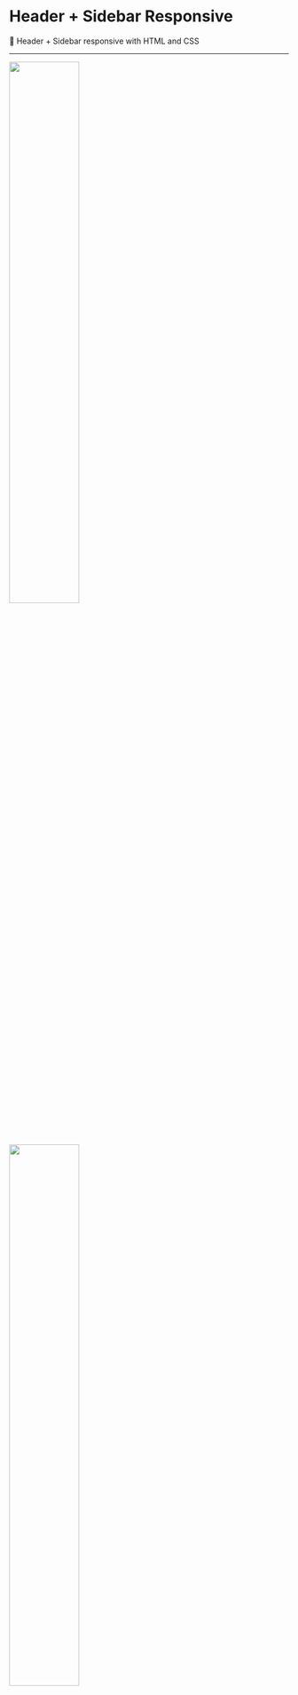 # Header + Sidebar Responsive
📌 Header + Sidebar responsive with HTML and CSS
<hr>
<div style="textAlign: center;">
<img style="width: 50%;" src="https://blogger.googleusercontent.com/img/b/R29vZ2xl/AVvXsEgCZ-WoV35On1v1p0uHW6tvaCdBKqgGPkmJ7T4AtFBIs_0fphqxngScyoxhUFSjllSTSlMlxYyjfr0r7U5VYML7znnsc41a-b4K6QOOzCLk_WgTfc07gV_ziGo0eULsmR6mLAEaQ9Nhmp-Yx43Ks3mJlnMyshxF1ffmJjTX8kO3xICHntQ9oXxBXHt2aA/s2880/Captura%20de%20Tela%202022-03-19%20a%CC%80s%2011.46.34.png">
<br>
<img style="width: 50%" src="https://blogger.googleusercontent.com/img/b/R29vZ2xl/AVvXsEirqYE4glzQVff0b7Ck8twbQfM8yk7wz0CFft_uEviS0tmEjw-QsF_67xF4WwL3xF9sRfUdBc6nMgRTX3_VMKTcftatnqpWSNE4reHfhiDW4QONdOtkqgajV6AqMqx9_-PQSXikTKKdGNtjuJ3JbNhbhjQMw2cSRKmyNgkepJDDGPLVXqbts64ZcJoq5g/s1404/Captura%20de%20Tela%202022-03-19%20a%CC%80s%2011.46.49.png">
<br>
<img style="width: 50%" src="https://blogger.googleusercontent.com/img/b/R29vZ2xl/AVvXsEi_MWvAwGQ00vH-cgfjgbPZkZcYJp9xptd8CaBL4Ugl_xN-idL91qKL57bL-OWtpXEtbgyKqLmS1HAetssO_T97YBK43PuTDwzTbPYfAW2MyH3vp2NyEi-xNeNFlLeEoka_nuha42UygtL-Q5wfhIFvbCFRFauvavGO6l8q3BRoHcs8Vb_7-UAMtkJSLg/s1396/Captura%20de%20Tela%202022-03-19%20a%CC%80s%2011.47.01.png">
 </div>
